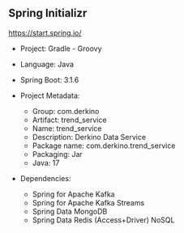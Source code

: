 ## Spring Initializr

https://start.spring.io/

- Project: Gradle - Groovy

- Language: Java

- Spring Boot: 3.1.6

- Project Metadata:
    - Group: com.derkino
    - Artifact: trend_service
    - Name: trend_service
    - Description: Derkino Data Service
    - Package name: com.derkino.trend_service
    - Packaging: Jar
    - Java: 17

- Dependencies:
    - Spring for Apache Kafka
    - Spring for Apache Kafka Streams
    - Spring Data MongoDB
    - Spring Data Redis (Access+Driver) NoSQL